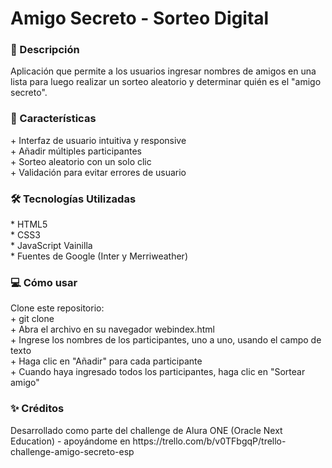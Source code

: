 <h1>Amigo Secreto - Sorteo Digital</h1>

<h3>📝 Descripción</h3>
Aplicación que permite a los usuarios ingresar nombres de amigos en una lista para luego realizar un sorteo aleatorio y determinar quién es el "amigo secreto".

<h3>🚀 Características</h3>
+ Interfaz de usuario intuitiva y responsive<br/>
+ Añadir múltiples participantes<br/>
+ Sorteo aleatorio con un solo clic<br/>
+ Validación para evitar errores de usuario<br/>

<h3>🛠️ Tecnologías Utilizadas</h3>
* HTML5<br/>
* CSS3<br/>
* JavaScript Vainilla<br/>
* Fuentes de Google (Inter y Merriweather)

<h3>💻 Cómo usar</h3>
Clone este repositorio:<br/>
+ git clone <br/>
+ Abra el archivo en su navegador webindex.html <br/>
+ Ingrese los nombres de los participantes, uno a uno, usando el campo de texto <br/>
+ Haga clic en "Añadir" para cada participante <br/>
+ Cuando haya ingresado todos los participantes, haga clic en "Sortear amigo" <br/>

<h3>✨ Créditos</h3>
Desarrollado como parte del challenge de Alura ONE (Oracle Next Education) - apoyándome en https://trello.com/b/v0TFbgqP/trello-challenge-amigo-secreto-esp
